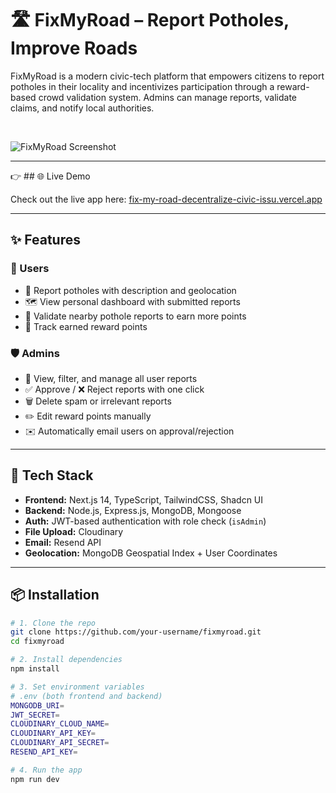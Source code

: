 # 🛣️ FixMyRoad – Report Potholes, Improve Roads

FixMyRoad is a modern civic-tech platform that empowers citizens to report potholes in their locality and incentivizes participation through a reward-based crowd validation system. Admins can manage reports, validate claims, and notify local authorities.

<br/>

![FixMyRoad Screenshot](./screenshot.png)

---



👉 ## 🌐 Live Demo

Check out the live app here: [fix-my-road-decentralize-civic-issu.vercel.app](https://fix-my-road-decentralize-civic-issu.vercel.app)


---

## ✨ Features

### 👥 Users
- 📸 Report potholes with description and geolocation
- 🗺️ View personal dashboard with submitted reports
- 🧠 Validate nearby pothole reports to earn more points
- 🎁 Track earned reward points

### 🛡️ Admins
- 📂 View, filter, and manage all user reports
- ✅ Approve / ❌ Reject reports with one click
- 🗑️ Delete spam or irrelevant reports
- ✏️ Edit reward points manually
- ✉️ Automatically email users on approval/rejection

---

## 🧰 Tech Stack

- **Frontend:** Next.js 14, TypeScript, TailwindCSS, Shadcn UI  
- **Backend:** Node.js, Express.js, MongoDB, Mongoose  
- **Auth:** JWT-based authentication with role check (`isAdmin`)  
- **File Upload:** Cloudinary  
- **Email:** Resend API  
- **Geolocation:** MongoDB Geospatial Index + User Coordinates

---

## 📦 Installation

```bash
# 1. Clone the repo
git clone https://github.com/your-username/fixmyroad.git
cd fixmyroad

# 2. Install dependencies
npm install

# 3. Set environment variables
# .env (both frontend and backend)
MONGODB_URI=
JWT_SECRET=
CLOUDINARY_CLOUD_NAME=
CLOUDINARY_API_KEY=
CLOUDINARY_API_SECRET=
RESEND_API_KEY=

# 4. Run the app
npm run dev
